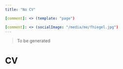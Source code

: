 ```yaml
---
title: "No CV"

[comment]: <> (template: "page")

[comment]: <> (socialImage: "/media/me/fhiegel.jpg")
---
```

> To be generated

# CV